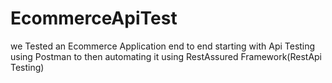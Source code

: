 # EcommerceApiTest
 we Tested an Ecommerce Application end to end starting with Api Testing using Postman to then automating it using RestAssured Framework(RestApi Testing)
